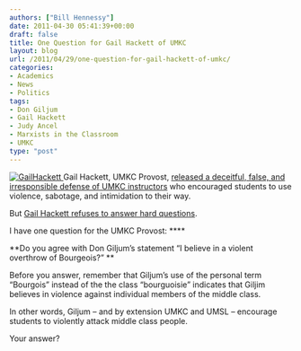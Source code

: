 ```yaml
---
authors: ["Bill Hennessy"]
date: 2011-04-30 05:41:39+00:00
draft: false
title: One Question for Gail Hackett of UMKC
layout: blog
url: /2011/04/29/one-question-for-gail-hackett-of-umkc/
categories:
- Academics
- News
- Politics
tags:
- Don Giljum
- Gail Hackett
- Judy Ancel
- Marxists in the Classroom
- UMKC
type: "post"
---
```


[![GailHackett](https://hennessysview.com/wp-content/uploads/2011/04/GailHackett_thumb.jpg)
](https://hennessysview.com/wp-content/uploads/2011/04/GailHackett.jpg)Gail Hackett, UMKC Provost, [released a deceitful, false, and irresponsible defense of UMKC instructors](https://stlouis.cbslocal.com/2011/04/28/umsl-investigates-whether-class-promotes-violence/) who encouraged students to use violence, sabotage, and intimidation to their way. 

But [Gail Hackett refuses to answer hard questions](https://www.umkc.edu/provost/about/). 

I have one question for the UMKC Provost: ****

**Do you agree with Don Giljum’s statement “I believe in a violent overthrow of Bourgeois?” **

Before you answer, remember that Giljum’s use of the personal term “Bourgois” instead of the the class “bourguoisie” indicates that Giljim believes in violence against individual members of the middle class. 

In other words, Giljum – and by extension UMKC and UMSL – encourage students to violently attack middle class people. 

Your answer?
